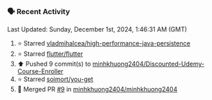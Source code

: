 ### 🗣 Recent Activity

<!--RECENT_ACTIVITY:last_update-->
Last Updated: Sunday, December 1st, 2024, 1:46:31 AM (GMT)
<!--RECENT_ACTIVITY:last_update_end-->
<!--RECENT_ACTIVITY:start-->
1. ⭐ Starred [vladmihalcea/high-performance-java-persistence](https://github.com/vladmihalcea/high-performance-java-persistence)<br>
2. ⭐ Starred [flutter/flutter](https://github.com/flutter/flutter)<br>
3. ⬆️ Pushed 9 commit(s) to [minhkhuong2404/Discounted-Udemy-Course-Enroller](https://github.com/minhkhuong2404/Discounted-Udemy-Course-Enroller)<br>
4. ⭐ Starred [soimort/you-get](https://github.com/soimort/you-get)<br>
5. 🎉 Merged PR [#9](https://github.com/minhkhuong2404/minhkhuong2404/pull/9) in [minhkhuong2404/minhkhuong2404](https://github.com/minhkhuong2404/minhkhuong2404)<br>
<!--RECENT_ACTIVITY:end-->
